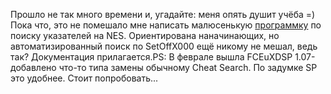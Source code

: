 ﻿Прошло не так много времени и, угадайте: меня опять душит учёба =) Пока что, это не помешало мне написать малюсенькую [программку](/files/GPS.rar) по поиску указателей на NES. Ориентирована наначинающих, но автоматизированный поиск по SetOffX000 ещё никому не мешал, ведь так? Документация прилагается.PS: В феврале вышла FCEuXDSP 1.07- добавлено что-то типа замены обычному Cheat Search. По задумке SP это удобнее. Стоит попробовать...